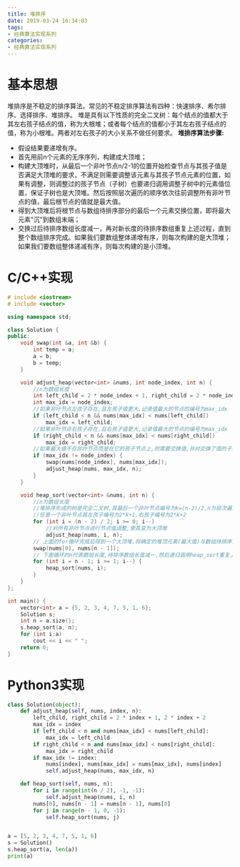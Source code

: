 ```yaml
---
title: 堆排序
date: 2019-03-24 16:34:03
tags:
- 经典算法实现系列
categories:
- 经典算法实现系列
---
```


# 基本思想
堆排序是不稳定的排序算法。常见的不稳定排序算法有四种：快速排序、希尔排序、选择排序、堆排序。
堆是具有以下性质的完全二叉树：每个结点的值都大于其左右孩子结点的值，称为大根堆；或者每个结点的值都小于其左右孩子结点的值，称为小根堆。两者对左右孩子的大小关系不做任何要求。
**堆排序算法步骤:**
* 假设结果要递增有序。
* 首先用前n个元素的无序序列，构建成大顶堆；
* 构建大顶堆时，从最后一个非叶节点n/2-1的位置开始检查节点与其孩子值是否满足大顶堆的要求，不满足则需要调整该元素与其孩子节点元素的位置，如果有调整，则调整过的孩子节点（子树）也要递归调用调整子树中的元素值位置，保证子树也是大顶堆。然后按照层次遍历的顺序依次往前调整所有非叶节点的值，最后根节点的值就是最大值。
* 得到大顶堆后将根节点与数组待排序部分的最后一个元素交换位置，即将最大元素"沉"到数组末端；
* 交换过后待排序数组长度减一，再对新长度的待排序数组重复上述过程，直到整个数组排序完成。如果我们要数组整体递增有序，则每次构建的是大顶堆；如果我们要数组整体递减有序，则每次构建的是小顶堆。
# C/C++实现
```cpp
# include <iostream>
# include <vector>

using namespace std;

class Solution {
public:
	void swap(int &a, int &b) {
		int temp = a;
		a = b;
		b = temp;
	}

	void adjust_heap(vector<int> &nums, int node_index, int n) {
		//n为数组长度
		int left_child = 2 * node_index + 1, right_child = 2 * node_index + 2;
		int max_idx = node_index;
		//如果非叶节点左孩子存在,且左孩子值更大,记录值最大的节点的编号为max_idx
		if (left_child < n && nums[max_idx] < nums[left_child])
			max_idx = left_child;
		//如果非叶节点右孩子存在,且右孩子值更大,记录值最大的节点的编号为max_idx
		if (right_child < n && nums[max_idx] < nums[right_child])
			max_idx = right_child;
		//如果最大值不在非叶节点而是在它的孩子节点上,则需要交换值,并对交换了值的子树递归调用函数adjust_heap以保证子树也是大顶堆
		if (max_idx != node_index) {
			swap(nums[node_index], nums[max_idx]);
			adjust_heap(nums, max_idx, n);
		}
	}

	void heap_sort(vector<int> &nums, int n) {
		//n为数组长度
		//堆排序形成的树是完全二叉树,其最后一个非叶节点编号为k=(n-2)/2,n为层次遍历的最后一个节点的编号
		//任意一个非叶节点其左孩子编号为2*k+1,右孩子编号为2*k+2
		for (int i = (n - 2) / 2; i >= 0; i--)
			//对所有非叶节点进行节点值调整,使其变为大顶堆
			adjust_heap(nums, i, n);
		// 上面的for循环完成后得到一个大顶堆,将确定的堆顶元素(最大值)与数组待排序部分的最后一个元素交换,这样最终得到的是递增序列
		swap(nums[0], nums[n - 1]);
		// 下面循环的n代表数组长度,待排序数组长度减一,然后递归调用heap_sort重复上述过程
		for (int i = n - 1; i >= 1; i--) {
			heap_sort(nums, i);
		}
	}
};

int main() {
	vector<int> a = {5, 2, 3, 4, 7, 5, 1, 6};
	Solution s;
	int n = a.size();
	s.heap_sort(a, n);
	for (int i:a)
		cout << i << " ";
	return 0;
}
```
# Python3实现
```python
class Solution(object):
	def adjust_heap(self, nums, index, n):
		left_child, right_child = 2 * index + 1, 2 * index + 2
		max_idx = index
		if left_child < n and nums[max_idx] < nums[left_child]:
			max_idx = left_child
		if right_child < n and nums[max_idx] < nums[right_child]:
			max_idx = right_child
		if max_idx != index:
			nums[index], nums[max_idx] = nums[max_idx], nums[index]
			self.adjust_heap(nums, max_idx, n)

	def heap_sort(self, nums, n):
		for i in range(int(n / 2), -1, -1):
			self.adjust_heap(nums, i, n)
		nums[0], nums[n - 1] = nums[n - 1], nums[0]
		for j in range(n - 1, 0, -1):
			self.heap_sort(nums, j)


a = [5, 2, 3, 4, 7, 5, 1, 6]
s = Solution()
s.heap_sort(a, len(a))
print(a)
```
